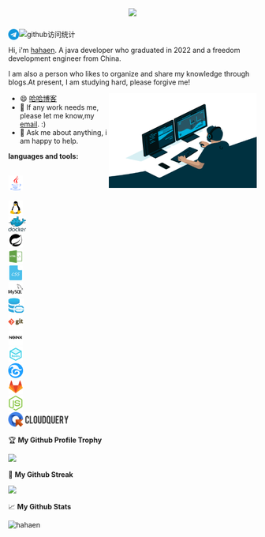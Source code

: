 
<h1 align="center">
  <a href="https://github.com/hahaen">
    <img src="https://readme-typing-svg.herokuapp.com/?lines=欢迎您来到hahaen的主页!;祝您今天愉快!&center=true&size=27">
  </a>
</h1>

<a href="https://t.me/ihahaen">
  <img align="left" alt="hahaen's Telegram" width="22px" src="https://github.com/hahaen/hahaen/blob/main/images/telegram.png" />
</a>

![github访问统计](https://visitor-badge.glitch.me/badge?page_id=hahaen.hahaen)

Hi, i'm [hahaen](https://github.com/hahaen). A java developer who graduated in 2022 and a freedom development engineer from China.

I am also a person who likes to organize and share my knowledge through blogs.At present, I am studying hard, please
forgive me!

<img align="right" alt="GIF" src="https://github.com/hahaen/hahaen/blob/main/images/code.gif?raw=true" width="300" height="192" />

- 😄 [哈哈博客](http://idpeng.xyz/)
- 💼 If any work needs me, please let me know,my [email](mailto:ihahaen@163.com). :)
- 💬 Ask me about anything, i am happy to help.

**languages and tools:**

<code> <a href="https://www.java.com/"><img height="30" src="https://github.com/hahaen/hahaen/blob/main/images/java.png"></a> </code>
<code> <img height="30" src="https://github.com/hahaen/hahaen/blob/main/images/linux.png"></code>
<code> <img height="30" src="https://github.com/hahaen/hahaen/blob/main/images/Docker.png"></code>
<code> <img height="30" src="https://github.com/hahaen/hahaen/blob/main/images/bxl-spring-boot.png"></code>
<code> <img height="30" src="https://github.com/hahaen/hahaen/blob/main/images/html.png"></code>
<code> <img height="30" src="https://github.com/hahaen/hahaen/blob/main/images/css.png"></code>
<code> <img height="30" src="https://github.com/hahaen/hahaen/blob/main/images/mysql.png"></code>
<code> <img height="30" src="https://github.com/hahaen/hahaen/blob/main/images/Oracle.png"></code>
<code> <img height="30" src="https://github.com/hahaen/hahaen/blob/main/images/git.png"></code>
<code> <img height="30" src="https://github.com/hahaen/hahaen/blob/main/images/nginx.png"></code>
<code> <img height="30" src="https://github.com/hahaen/hahaen/blob/main/images/redis.png"></code>
<code> <img height="30" src="https://github.com/hahaen/hahaen/blob/main/images/chandao.png"></code>
<code> <img height="30" src="https://github.com/hahaen/hahaen/blob/main/images/gitlab.png"></code>
<code> <img height="30" src="https://github.com/hahaen/hahaen/blob/main/images/nodejs.png"></code>
<code> <img height="30" src="https://github.com/hahaen/hahaen/blob/main/images/CloudQuery.png"></code>

🏆 **My Github Profile Trophy**

<div >
  <img  src="https://github-profile-trophy.vercel.app/?username=hahaen&theme=gruvbox&row=1&column=7&no-frame=true&no-bg=true" />
</div>

🌸 **My Github Streak**

<div align="">
    <img  src="https://github-readme-streak-stats.herokuapp.com/?user=hahaen" />
</div>

📈 **My Github Stats**

<p align=""> <img src="https://github-readme-stats.vercel.app/api?username=hahaen&show_icons=true&theme=gotham" alt="hahaen" />
